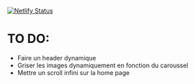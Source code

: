 [![Netlify Status](https://api.netlify.com/api/v1/badges/9cd59a8d-07e5-47e6-9c12-efcc479f7de4/deploy-status)](https://app.netlify.com/sites/website-alex/deploys)

# TO DO:

- Faire un header dynamique
- Griser les images dynamiquement en fonction du caroussel
- Mettre un scroll infini sur la home page

